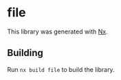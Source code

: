 # file

This library was generated with [Nx](https://nx.dev).

## Building

Run `nx build file` to build the library.
